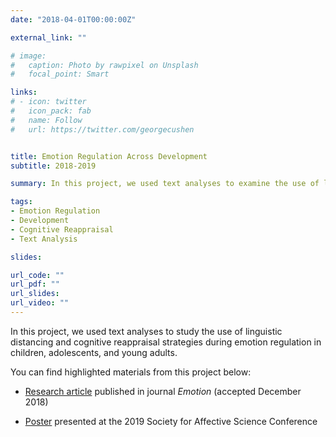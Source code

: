 ```yaml
---
date: "2018-04-01T00:00:00Z"

external_link: ""

# image:
#   caption: Photo by rawpixel on Unsplash
#   focal_point: Smart

links:
# - icon: twitter
#   icon_pack: fab
#   name: Follow
#   url: https://twitter.com/georgecushen


title: Emotion Regulation Across Development
subtitle: 2018-2019

summary: In this project, we used text analyses to examine the use of linguistic distancing and cognitive reappraisal strategies during emotion regulation in children, adolescents, and young adults.

tags:
- Emotion Regulation
- Development
- Cognitive Reappraisal
- Text Analysis

slides: 

url_code: ""
url_pdf: ""
url_slides: 
url_video: ""
---
```


In this project, we used text analyses to study the use of linguistic distancing and cognitive reappraisal strategies during emotion regulation in children, adolescents, and young adults.

You can find highlighted materials from this project below:

- [Research article](NookVidalBustamanteChoSomerville_2019_Emotion.pdf) published in journal *Emotion* (accepted December 2018)

- [Poster](VidalBustamante_DevNeidervillePoster_SAS_2019.pdf) presented at the 2019 Society for Affective Science Conference 